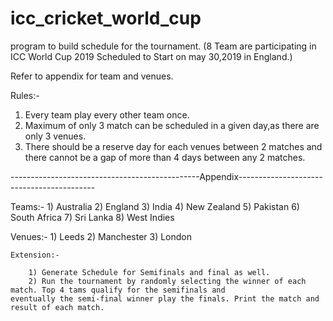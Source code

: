 # icc_cricket_world_cup
program to build schedule for the tournament. 
(8 Team are participating in ICC World Cup 2019 Scheduled to Start on may 30,2019 in England.)

Refer to appendix for team and venues.

Rules:- 
  1) Every team play every other team once.
  2) Maximum of only 3 match can be scheduled in a given day,as there are only 3 venues.
  3) There should be a reserve day for each venues between 2 matches and there cannot be a gap of more than 4 days between any      2 matches.
  
  
   -----------------------------------------------Appendix------------------------------------------
   
   Teams:-
    1) Australia
    2)  England
    3)  India
    4)  New Zealand
    5)  Pakistan
    6)  South Africa
    7)  Sri Lanka
    8)  West Indies
    
    
   Venues:- 
    1)  Leeds
    2)  Manchester
    3)  London
    
    
    
    
    Extension:-
    
        1) Generate Schedule for Semifinals and final as well.
        2) Run the tournament by randomly selecting the winner of each match. Top 4 tams qualify for the semifinals and                    eventually the semi-final winner play the finals. Print the match and result of each match.
